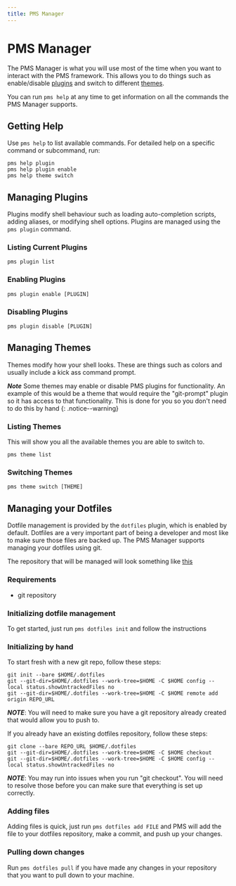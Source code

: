 ```yaml
---
title: PMS Manager
---
```


# PMS Manager

The PMS Manager is what you will use most of the time when you want to interact with the PMS framework. This allows you to do things such as enable/disable [plugins](https://github.com/JoshuaEstes/pms/blob/main/pms/plugins.html) and switch to different [themes](https://github.com/JoshuaEstes/pms/blob/main/pms/themes.html).

You can run `pms help` at any time to get information on all the commands the PMS Manager supports.

## Getting Help

Use `pms help` to list available commands. For detailed help on a specific command or subcommand, run:

```shell
pms help plugin
pms help plugin enable
pms help theme switch
```

## Managing Plugins

Plugins modify shell behaviour such as loading auto-completion scripts, adding aliases, or modifying shell options. Plugins are managed using the `pms plugin` command.

### Listing Current Plugins

```shell
pms plugin list
```

### Enabling Plugins

```shell
pms plugin enable [PLUGIN]
```

### Disabling Plugins

```shell
pms plugin disable [PLUGIN]
```

## Managing Themes

Themes modify how your shell looks. These are things such as colors and usually include a kick ass command prompt.

_**Note**_ Some themes may enable or disable PMS plugins for functionality. An example of this would be a theme that would require the "git-prompt" plugin so it has access to that functionality. This is done for you so you don't need to do this by hand {: .notice--warning}

### Listing Themes

This will show you all the available themes you are able to switch to.

```shell
pms theme list
```

### Switching Themes

```shell
pms theme switch [THEME]
```

## Managing your Dotfiles

Dotfile management is provided by the `dotfiles` plugin, which is enabled by default. Dotfiles are a very important part of being a developer and most like to make sure those files are backed up. The PMS Manager supports managing your dotfiles using git.

The repository that will be managed will look something like [this](https://github.com/JoshuaEstes/dotfiles)

### Requirements

* git repository

### Initializing dotfile management

To get started, just run `pms dotfiles init` and follow the instructions

### Initializing by hand

To start fresh with a new git repo, follow these steps:

```
git init --bare $HOME/.dotfiles
git --git-dir=$HOME/.dotfiles --work-tree=$HOME -C $HOME config --local status.showUntrackedFiles no
git --git-dir=$HOME/.dotfiles --work-tree=$HOME -C $HOME remote add origin REPO_URL
```

_**NOTE**_: You will need to make sure you have a git repository already created that would allow you to push to.

If you already have an existing dotfiles repository, follow these steps:

```
git clone --bare REPO_URL $HOME/.dotfiles
git --git-dir=$HOME/.dotfiles --work-tree=$HOME -C $HOME checkout
git --git-dir=$HOME/.dotfiles --work-tree=$HOME -C $HOME config --local status.showUntrackedFiles no
```

_**NOTE**_: You may run into issues when you run "git checkout". You will need to resolve those before you can make sure that everything is set up correctly.

### Adding files

Adding files is quick, just run `pms dotfiles add FILE` and PMS will add the file to your dotfiles repository, make a commit, and push up your changes.

### Pulling down changes

Run `pms dotfiles pull` if you have made any changes in your repository that you want to pull down to your machine.
